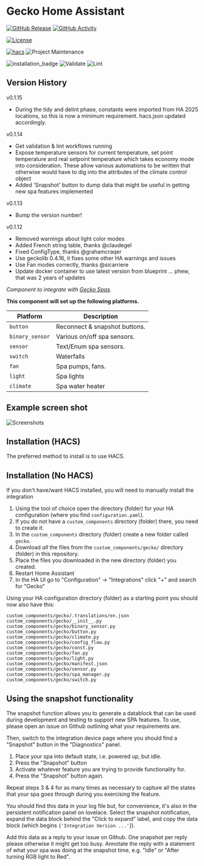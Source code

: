 # Gecko Home Assistant


[![GitHub Release][releases-shield]][releases]
[![GitHub Activity][commits-shield]][commits]

[![License][license-shield]](LICENSE)

[![hacs][hacsbadge]][hacs]
![Project Maintenance][maintenance-shield]

![installation_badge](https://img.shields.io/badge/dynamic/json?color=41BDF5&logo=home-assistant&label=integration%20usage&suffix=%20installs&cacheSeconds=15600&url=https://analytics.home-assistant.io/custom_integrations.json&query=$.gecko.total)
![Validate](https://github.com/gazoodle/gecko-home-assistant/actions/workflows/validate.yml/badge.svg)
![Lint](https://github.com/gazoodle/gecko-home-assistant/actions/workflows/lint.yml/badge.svg)


## Version History

v0.1.15
 - During the tidy and delint phase, constants were imported from HA 2025 locations, so this
   is now a minimum requirement. hacs.json updated accordingly.

v0.1.14
- Get validation & lint workflows running
- Expose temperature sensors for current temperature, set point temperature and real setpoint
  temperature which takes economy mode into consideration. These allow various automations to
  be written that otherwise would have to dig into the attributes of the climate control object
- Added 'Snapshot' button to dump data that might be useful in getting new spa features implemented

v0.1.13
- Bump the version number!

v0.1.12
- Removed warnings about light color modes
- Added French string table, thanks @claudegel
- Fixed ConfigType, thanks @grahamcraqer
- Use geckolib 0.4.16, it fixes some other HA warnings and issues
- Use Fan modes correctly, thanks @sicarriere
- Update docker container to use latest version from blueprint ... phew, that was 2 years of updates

_Component to integrate with [Gecko Spas](https://geckoalliance.com)._

**This component will set up the following platforms.**

Platform | Description
-- | --
`button` | Reconnect & snapshot buttons.
`binary_sensor` | Various on/off spa sensors.
`sensor` | Text/Enum spa sensors.
`switch` | Waterfalls
`fan` | Spa pumps, fans.
`light`  | Spa lights
`climate` | Spa water heater

## Example screen shot

![Screenshots][screenshotimg]

## Installation (HACS)

The preferred method to install is to use HACS.

## Installation (No HACS)

If you don't have/want HACS installed, you will need to manually install the integration

1. Using the tool of choice open the directory (folder) for your HA configuration (where you find `configuration.yaml`).
2. If you do not have a `custom_components` directory (folder) there, you need to create it.
3. In the `custom_components` directory (folder) create a new folder called `gecko`.
4. Download _all_ the files from the `custom_components/gecko/` directory (folder) in this repository.
5. Place the files you downloaded in the new directory (folder) you created.
6. Restart Home Assistant
7. In the HA UI go to "Configuration" -> "Integrations" click "+" and search for "Gecko"

Using your HA configuration directory (folder) as a starting point you should now also have this:

```text
custom_components/gecko/.translations/en.json
custom_components/gecko/__init__.py
custom_components/gecko/binary_sensor.py
custom_components/gecko/button.py
custom_components/gecko/climate.py
custom_components/gecko/config_flow.py
custom_components/gecko/const.py
custom_components/gecko/fan.py
custom_components/gecko/light.py
custom_components/gecko/manifest.json
custom_components/gecko/sensor.py
custom_components/gecko/spa_manager.py
custom_components/gecko/switch.py
```

## Using the snapshot functionality

The snapshot function allows you to generate a datablock that can be used during development and testing
to support new SPA features. To use, please open an issue on Github outlining what your requirements are.

Then, switch to the integration device page where you should find a "Snapshot" button in the "Diagnostics"
panel.

1. Place your spa into default state, i.e. powered up, but idle.
2. Press the "Snapshot" button
3. Activate whatever feature you are trying to provide functionality for.
4. Press the "Snapshot" button again.

Repeat steps 3 & 4 for as many times as necessary to capture all the states that your spa goes through
during you exercising the feature.

You should find this data in your log file but, for convenience, it's also in the persistent notification
panel on lovelace. Select the snapshot notification, expand the data block behind the "Click to expand"
label, and copy the data block (which begins ```{'Integration Version ...'```}). 

Add this data as a reply to your issue on Github. One snapshot per reply please otherwise it might get
too busy. Annotate the reply with a statement of what your spa was doing at the snapshot time, e.g.
"Idle" or "After turning RGB light to Red".

[gecko-ha]: https://github.com/gazoodle/gecko-home-assistant
[commits-shield]: https://img.shields.io/github/commit-activity/y/gazoodle/gecko-home-assistant.svg?style=for-the-badge
[commits]: https://github.com/gazoodle/gecko-home-assistant/commits/master
[hacs]: https://github.com/hacs/integration
[hacsbadge]: https://img.shields.io/badge/HACS-Custom-orange.svg?style=for-the-badge
[screenshotimg]: screenshot.png
[forum-shield]: https://img.shields.io/badge/community-forum-brightgreen.svg?style=for-the-badge
[forum]: https://community.home-assistant.io/
[license-shield]: https://img.shields.io/github/license/gazoodle/gecko-home-assistant.svg?style=for-the-badge
[maintenance-shield]: https://img.shields.io/badge/maintainer-gazoodle%40hash.fyi-blue.svg?style=for-the-badge
[releases-shield]: https://img.shields.io/github/release/gazoodle/gecko-home-assistant.svg?style=for-the-badge
[releases]: https://github.com/gazoodle/gecko-home-assistant/releases